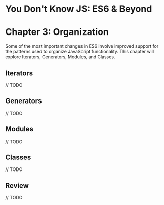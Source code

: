 # You Don't Know JS: ES6 & Beyond
# Chapter 3: Organization

Some of the most important changes in ES6 involve improved support for the patterns used to organize JavaScript functionality. This chapter will explore Iterators, Generators, Modules, and Classes.

## Iterators

// TODO

## Generators

// TODO

## Modules

// TODO

## Classes

// TODO

## Review

// TODO
